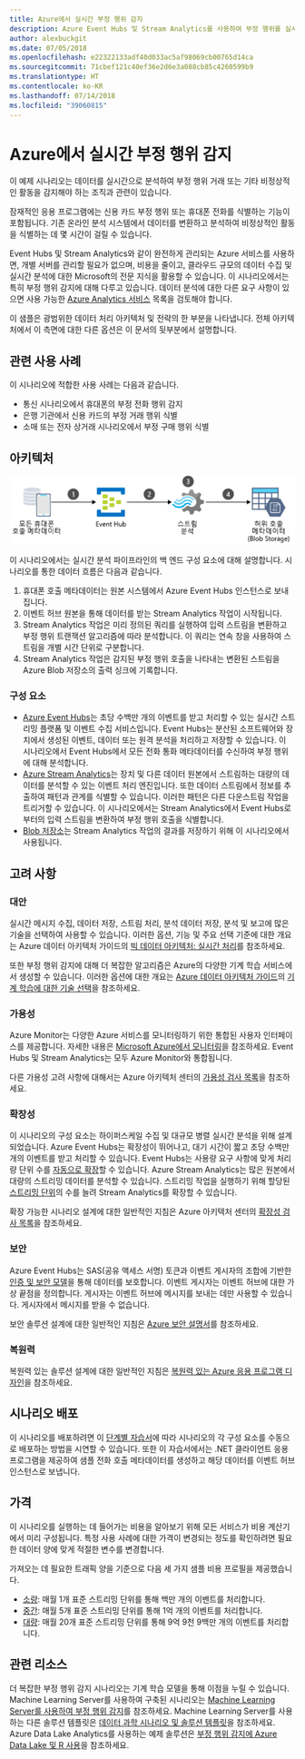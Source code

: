 ```yaml
---
title: Azure에서 실시간 부정 행위 감지
description: Azure Event Hubs 및 Stream Analytics를 사용하여 부정 행위를 실시간으로 감지하는 데 입증된 시나리오입니다.
author: alexbuckgit
ms.date: 07/05/2018
ms.openlocfilehash: e22322133adf40d033ac5af98069cb00765d14ca
ms.sourcegitcommit: 71cbef121c40ef36e2d6e3a088cb85c4260599b9
ms.translationtype: HT
ms.contentlocale: ko-KR
ms.lasthandoff: 07/14/2018
ms.locfileid: "39060815"
---
```

# <a name="real-time-fraud-detection-on-azure"></a>Azure에서 실시간 부정 행위 감지

이 예제 시나리오는 데이터를 실시간으로 분석하여 부정 행위 거래 또는 기타 비정상적인 활동을 감지해야 하는 조직과 관련이 있습니다.

잠재적인 응용 프로그램에는 신용 카드 부정 행위 또는 휴대폰 전화를 식별하는 기능이 포함됩니다. 기존 온라인 분석 시스템에서 데이터를 변환하고 분석하여 비정상적인 활동을 식별하는 데 몇 시간이 걸릴 수 있습니다.

Event Hubs 및 Stream Analytics와 같이 완전하게 관리되는 Azure 서비스를 사용하면, 개별 서버를 관리할 필요가 없으며, 비용을 줄이고, 클라우드 규모의 데이터 수집 및 실시간 분석에 대한 Microsoft의 전문 지식을 활용할 수 있습니다. 이 시나리오에서는 특히 부정 행위 감지에 대해 다루고 있습니다. 데이터 분석에 대한 다른 요구 사항이 있으면 사용 가능한 [Azure Analytics 서비스][product-category] 목록을 검토해야 합니다.

이 샘플은 광범위한 데이터 처리 아키텍처 및 전략의 한 부분을 나타냅니다. 전체 아키텍처에서 이 측면에 대한 다른 옵션은 이 문서의 뒷부분에서 설명합니다.

## <a name="related-use-cases"></a>관련 사용 사례

이 시나리오에 적합한 사용 사례는 다음과 같습니다.

* 통신 시나리오에서 휴대폰의 부정 전화 행위 감지
* 은행 기관에서 신용 카드의 부정 거래 행위 식별
* 소매 또는 전자 상거래 시나리오에서 부정 구매 행위 식별

## <a name="architecture"></a>아키텍처

![실시간 부정 행위 감지 시나리오의 Azure 구성 요소 아키텍처에 대한 개요][architecture-diagram]

이 시나리오에서는 실시간 분석 파이프라인의 백 엔드 구성 요소에 대해 설명합니다. 시나리오를 통한 데이터 흐름은 다음과 같습니다.

1. 휴대폰 호출 메타데이터는 원본 시스템에서 Azure Event Hubs 인스턴스로 보내집니다. 
2. 이벤트 허브 원본을 통해 데이터를 받는 Stream Analytics 작업이 시작됩니다.
3. Stream Analytics 작업은 미리 정의된 쿼리를 실행하여 입력 스트림을 변환하고 부정 행위 트랜잭션 알고리즘에 따라 분석합니다. 이 쿼리는 연속 창을 사용하여 스트림을 개별 시간 단위로 구분합니다.
4. Stream Analytics 작업은 감지된 부정 행위 호출을 나타내는 변환된 스트림을 Azure Blob 저장소의 출력 싱크에 기록합니다.

### <a name="components"></a>구성 요소

* [Azure Event Hubs][docs-event-hubs]는 초당 수백만 개의 이벤트를 받고 처리할 수 있는 실시간 스트리밍 플랫폼 및 이벤트 수집 서비스입니다. Event Hubs는 분산된 소프트웨어와 장치에서 생성된 이벤트, 데이터 또는 원격 분석을 처리하고 저장할 수 있습니다. 이 시나리오에서 Event Hubs에서 모든 전화 통화 메타데이터를 수신하여 부정 행위에 대해 분석합니다.
* [Azure Stream Analytics][docs-stream-analytics]는 장치 및 다른 데이터 원본에서 스트림하는 대량의 데이터를 분석할 수 있는 이벤트 처리 엔진입니다. 또한 데이터 스트림에서 정보를 추출하여 패턴과 관계를 식별할 수 있습니다. 이러한 패턴은 다른 다운스트림 작업을 트리거할 수 있습니다. 이 시나리오에서는 Stream Analytics에서 Event Hubs로부터의 입력 스트림을 변환하여 부정 행위 호출을 식별합니다.
* [Blob 저장소][docs-blob-storage]는 Stream Analytics 작업의 결과를 저장하기 위해 이 시나리오에서 사용됩니다.

## <a name="considerations"></a>고려 사항

### <a name="alternatives"></a>대안

실시간 메시지 수집, 데이터 저장, 스트림 처리, 분석 데이터 저장, 분석 및 보고에 많은 기술을 선택하여 사용할 수 있습니다. 이러한 옵션, 기능 및 주요 선택 기준에 대한 개요는 Azure 데이터 아키텍처 가이드의 [빅 데이터 아키텍처: 실시간 처리](/azure/architecture/data-guide/technology-choices/real-time-ingestion)를 참조하세요.

또한 부정 행위 감지에 대해 더 복잡한 알고리즘은 Azure의 다양한 기계 학습 서비스에서 생성할 수 있습니다. 이러한 옵션에 대한 개요는 [Azure 데이터 아키텍처 가이드](../../data-guide/index.md)의 [기계 학습에 대한 기술 선택](/azure/architecture/data-guide/technology-choices/data-science-and-machine-learning)을 참조하세요.

### <a name="availability"></a>가용성

Azure Monitor는 다양한 Azure 서비스를 모니터링하기 위한 통합된 사용자 인터페이스를 제공합니다. 자세한 내용은 [Microsoft Azure에서 모니터링](/azure/monitoring-and-diagnostics/monitoring-overview)을 참조하세요. Event Hubs 및 Stream Analytics는 모두 Azure Monitor와 통합됩니다. 

다른 가용성 고려 사항에 대해서는 Azure 아키텍처 센터의 [가용성 검사 목록][availability]을 참조하세요.

### <a name="scalability"></a>확장성

이 시나리오의 구성 요소는 하이퍼스케일 수집 및 대규모 병렬 실시간 분석을 위해 설계되었습니다. Azure Event Hubs는 확장성이 뛰어나고, 대기 시간이 짧고 초당 수백만 개의 이벤트를 받고 처리할 수 있습니다.  Event Hubs는 사용량 요구 사항에 맞게 처리량 단위 수를 [자동으로 확장](/azure/event-hubs/event-hubs-auto-inflate)할 수 있습니다. Azure Stream Analytics는 많은 원본에서 대량의 스트리밍 데이터를 분석할 수 있습니다. 스트리밍 작업을 실행하기 위해 할당된 [스트리밍 단위](/azure/stream-analytics/stream-analytics-streaming-unit-consumption)의 수를 늘려 Stream Analytics를 확장할 수 있습니다.

확장 가능한 시나리오 설계에 대한 일반적인 지침은 Azure 아키텍처 센터의 [확장성 검사 목록][scalability]을 참조하세요.

### <a name="security"></a>보안

Azure Event Hubs는 SAS(공유 액세스 서명) 토큰과 이벤트 게시자의 조합에 기반한 [인증 및 보안 모델][docs-event-hubs-security-model]을 통해 데이터를 보호합니다. 이벤트 게시자는 이벤트 허브에 대한 가상 끝점을 정의합니다. 게시자는 이벤트 허브에 메시지를 보내는 데만 사용할 수 있습니다. 게시자에서 메시지를 받을 수 없습니다.

보안 솔루션 설계에 대한 일반적인 지침은 [Azure 보안 설명서][security]를 참조하세요.

### <a name="resiliency"></a>복원력

복원력 있는 솔루션 설계에 대한 일반적인 지침은 [복원력 있는 Azure 응용 프로그램 디자인][resiliency]을 참조하세요.

## <a name="deploy-the-scenario"></a>시나리오 배포

이 시나리오를 배포하려면 이 [단계별 자습서][tutorial]에 따라 시나리오의 각 구성 요소를 수동으로 배포하는 방법을 시연할 수 있습니다. 또한 이 자습서에서는 .NET 클라이언트 응용 프로그램을 제공하여 샘플 전화 호출 메타데이터를 생성하고 해당 데이터를 이벤트 허브 인스턴스로 보냅니다.

## <a name="pricing"></a>가격

이 시나리오를 실행하는 데 들어가는 비용을 알아보기 위해 모든 서비스가 비용 계산기에서 미리 구성됩니다. 특정 사용 사례에 대한 가격이 변경되는 정도를 확인하려면 필요한 데이터 양에 맞게 적절한 변수를 변경합니다.

가져오는 데 필요한 트래픽 양을 기준으로 다음 세 가지 샘플 비용 프로필을 제공했습니다.

* [소량][small-pricing]: 매월 1개 표준 스트리밍 단위를 통해 백만 개의 이벤트를 처리합니다.
* [중간][medium-pricing]: 매월 5개 표준 스트리밍 단위를 통해 1억 개의 이벤트를 처리합니다.
* [대량][large-pricing]: 매월 20개 표준 스트리밍 단위를 통해 9억 9천 9백만 개의 이벤트를 처리합니다.

## <a name="related-resources"></a>관련 리소스

더 복잡한 부정 행위 감지 시나리오는 기계 학습 모델을 통해 이점을 누릴 수 있습니다. Machine Learning Server를 사용하여 구축된 시나리오는 [Machine Learning Server를 사용하여 부정 행위 감지][r-server-fraud-detection]를 참조하세요. Machine Learning Server를 사용하는 다른 솔루션 템플릿은 [데이터 과학 시나리오 및 솔루션 템플릿][docs-r-server-sample-solutions]을 참조하세요. Azure Data Lake Analytics를 사용하는 예제 솔루션은 [부정 행위 감지에 Azure Data Lake 및 R 사용][technet-fraud-detection]을 참조하세요.  

<!-- links -->
[product-category]: https://azure.microsoft.com/product-categories/analytics/
[tutorial]: /azure/stream-analytics/stream-analytics-real-time-fraud-detection
[small-pricing]: https://azure.com/e/74149ec312c049ccba79bfb3cfa67606
[medium-pricing]: https://azure.com/e/4fc94f7376de484d8ae67a6958cae60a
[large-pricing]: https://azure.com/e/7da8804396f9428a984578700003ba42
[architecture-diagram]: ./images/architecture-diagram-fraud-detection.png
[docs-event-hubs]: /azure/event-hubs/event-hubs-what-is-event-hubs
[docs-event-hubs-security-model]: /azure/event-hubs/event-hubs-authentication-and-security-model-overview
[docs-stream-analytics]: /azure/stream-analytics/stream-analytics-introduction
[docs-blob-storage]: /azure/storage/blobs/storage-blobs-introduction
[docs-r-server-sample-solutions]: /machine-learning-server/r/sample-solutions
[r-server-fraud-detection]: https://microsoft.github.io/r-server-fraud-detection/
[technet-fraud-detection]: https://blogs.technet.microsoft.com/machinelearning/2017/06/28/using-azure-data-lake-and-r-for-fraud-detection/
[availability]: /azure/architecture/checklist/availability
[scalability]: /azure/architecture/checklist/scalability
[resiliency]: ../../resiliency/index.md
[security]: /azure/security/

